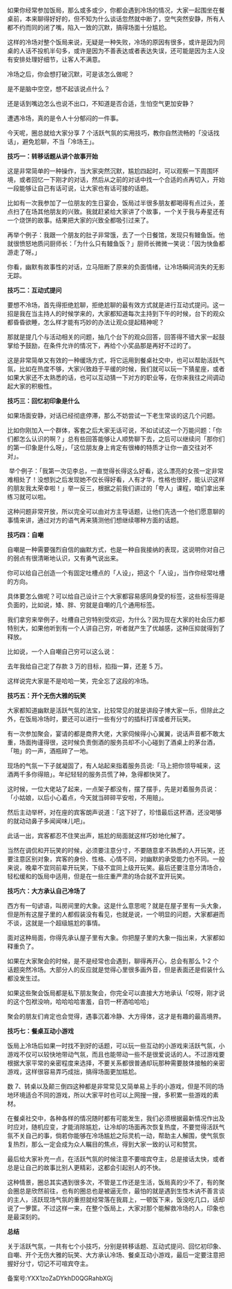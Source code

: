 如果你经常参加饭局，那么或多或少，你都会遇到冷场的情况，大家一起围坐在餐桌前，本来聊得好好的，但不知为什么谈话忽然就中断了，空气突然安静，所有人都不约而同的闭了嘴，陷入一致的沉默，搞得场面十分尴尬。

这样的冷场对整个饭局来说，无疑是一种失败，冷场的原因有很多，或许是因为同桌的人话不投机半句多，或许是因为不善表达或者表达失误，还可能是因为主人没有安排处理好细节，让客人不满意。

冷场之后，你会想打破沉默，可是该怎么做呢？

是不是脑中空空，想不起该说点什么？

还是话到嘴边怎么也说不出口，不知道是否合适，生怕空气更加安静？

遭遇冷场，真的是令人十分郁闷的一件事。

今天呢，圈总就给大家分享 7 个活跃气氛的实用技巧，教你自然流畅的「没话找话」，避免尬聊，不当「冷场王」。

**技巧一：转移话题从讲个故事开始**

这是非常简单的一种操作，当大家突然沉默，尴尬四起时，可以观察一下周围环境，或者回忆一下刚才的对话，然后从之前的对话中找一个合适的点再切入，开始一段能够让自己有话可说，让大家也有话可接的话题。

比如有一次我参加了一位朋友的生日宴会，饭局过半很多朋友都喝得有点过头，差点扫了在场其他朋友的兴致。我就赶紧给大家讲了个故事，一个关于我与寿星还有一个烧饼的故事。结果把大家的兴致全都吸引过来了。

再举个例子：我跟一个朋友的肚子非常饿，去了一个日餐馆，发现只有鳗鱼饭。他就很愤怒地质问厨师长：「为什么只有鳗鱼饭？」厨师长微微一笑说：「因为快鱼都游走了呀。」

你看，幽默有故事性的对话，立马阻断了原来的负面情绪，让冷场瞬间消失的无影无踪。

**技巧二：互动式提问**

要想不冷场，首先得拒绝尬聊，拒绝尬聊的最有效方式就是进行互动式提问。这一招是我在当主持人的时候学来的，大家都知道每次主持到下午的时候，台下的观众都昏昏欲睡，怎么样才能有巧妙的办法让观众提起精神呢？

那就是提几个与活动相关的问题，抽几个台下的观众回答，回答得不错大家一起鼓掌给予鼓励，在条件允许的情况下，再给个小奖品那是再好不过的了。

这是非常简单又有效的一种缓场方式，将它运用到餐桌社交中，也可以帮助活跃气氛，比如在热度不够，大家兴致趋于平缓的时候，我们就可以玩一下猜星座，或者如果大家还不太熟悉的话，也可以互动猜一下对方的职业等，在你来我往之间调动起大家的积极性。

**技巧三：回忆初印象是什么**

如果场面安静，对话已经彻底停滞，那么不妨尝试一下老生常谈的这几个问题。

比如你刚加入一个群体，客套之后大家无话可说，不如试试这一个万能问题：「你们都怎么认识的啊？」总有些回答能够让人顺势聊下去，之后可以继续问「那你们的第一印象是什么呀」，「这位朋友身上肯定有很棒的特质才让你一直交往对不对」。

 举个例子：「我第一次见李总，一直觉得长得这么好看，这么漂亮的女孩一定非常难相处了！没想到之后发现她不仅长得好看，人有才华，性格也很好，能认识这样的朋友我太荣幸啦！」举一反三，根据之前我们讲过的「夸人」课程，咱们拿出来练习就可以啦。

这种问题非常开放，所以完全可以由对方主导话题，让他们先选一个他们愿意聊的事情来讲，通过对方的语气再来猜测他们想继续哪种方面的话题。

**技巧四：自嘲**

自嘲是一种需要强烈自信的幽默方式，也是一种自我接纳的表现，这说明你对自己的弱点有很清晰地认识，又有勇气说出来。

你可以给自己创造一个有固定吐槽点的「人设」，把这个「人设」，当作你经常吐槽的方向。

具体要怎么做呢？可以给自己设计三个大家都容易感同身受的标签，这些标签得是负面的，比如说，矮、胖、穷就是自嘲的几个通用标签。

我们拿穷来举例子，吐槽自己穷特别受欢迎，为什么？因为现在大家的社会压力都特别大，如果他听到有一个人讲自己穷，听者就产生了优越感，这种压抑就得到了释放。

比如说，一个人自嘲自己穷可以这么说：

去年我给自己定了存款 3 万的目标，掐指一算，还差 5 万。

这样说完大家是不是哈哈一笑，完全忘了这段的冷场。

**技巧五：开个无伤大雅的玩笑**

大家都知道幽默是活跃气氛的法宝，比较常见的就是讲段子博大家一乐，但除此之外，在饭局冷场时，要还可以进行一些有分寸的插科打诨或者开玩笑。

有一次参加聚会，宴请的都是商界大佬，大家伺候得小心翼翼，说话声音都不敢太重，场面拘谨得很，这时候负责倒酒的服务员却不小心碰到了酒桌上的茅台酒，「啪」的一声，酒瓶碎了一地。

现场的气氛一下子就凝固了，有人站起来指着服务员说:「马上把你领导喊来，这酒两千多你得赔」。年纪轻轻的服务员慌了神，急得都快哭了。

这时候，一位大佬站了起来，一点架子都没有，摆了摆手，先是对着服务员说：「小姑娘，以后小心着点，今天就当碎碎平安啦，不用赔」。

然后主动举杯，对在座的宾客朗声说道：「这下好了，珍惜最后这杯酒，还没喝够的就动动鼻子多闻闻味儿吧」。

此话一出，宾客都忍不住笑出声，尴尬的局面就这样巧妙地化解了。

当然在调侃和开玩笑的时候，必须要注意分寸，不要随意拿不熟悉的人开玩笑，还要注意区别对象，宾客的身份、性格、心情不同，对幽默的承受能力也不同。一般来说，晚辈不宜同前辈开玩笑，下级不宜同上级开玩笑。最后还要注意分清场合，轻松缓和的饭局中适用，但是在一些庄重严肃的场合就不宜开玩笑。

**技巧六：大方承认自己冷场了**

西方有一句谚语，叫房间里的大象。这是什么意思呢？就是在屋子里有一头大象，但是所有这屋子里的人都假装没有看见，也就是说，一个明显的问题，大家都避而不谈，这就是一个超级尴尬的事情。

面对这种局面，你得先承认屋子里有大象。你把屋子里的大象一指出来，大家都如释重负了。

如果在大家聚会的时候，是不是经常也会遇到，聊得再开心，总会有那么 1-2 个话题突然冷场。大部分人的反应就是觉得心里很多画外音，但是表面还是假装什么都没发生过。

如果这些聚会饭局都是私下朋友聚会，你完全可以直接大方地承认「哎呀，刚才说的这个包袱没响，哈哈哈哈害羞，自罚一杯酒哈哈哈」

聚会的朋友们肯定也会觉得，遇事沉着冷静、大方得体，这才是有趣的最高境界。

**技巧七：餐桌互动小游戏**

饭局上冷场后如果一时找不到好的话题，可以玩一些互动的小游戏来活跃气氛，小游戏不仅可以较快地带动气氛，而且也能带动一些不是很爱说话的人。不过游戏要根据大家平常的亲密程度来选择，不要关系都很普通却玩那种需要肢体接触的亲密游戏，这样很容易弄巧成拙，搞得场面更加尴尬。

数 7、转桌以及颠三倒四这种都是非常常见又简单易上手的小游戏，但是不同的场地环境适合不同的游戏，所以大家平时也可以上网搜一搜，多积累一些游戏的素材。

在餐桌社交中，各种各样的情况随时都有可能发生，我们必须根据最新情况作出及时应对，随机应变，才能消除尴尬，让冷却的场面再次恢复热度，不要觉得活跃气氛不关自己的事，倘若你能够在冷场尴尬之际灵机一动，帮助主人解围，使气氛恢复热烈，那么一定会成为众人瞩目的焦点，得到大家一致的认可和赞赏。

最后给大家补充一点，在活跃气氛的时候注意不要喧宾夺主，总是接话太快，或者总是让自己的故事比别人更精彩，这都会引起别人的不快。 

这种情景，圈总其实遇到很多次，不管是工作还是生活，饭局真的少不了，有的聚会圈总是欣然前往，也有的圈总也是被逼无奈，最怕的就是遇到生性木讷不善言谈的主人，活跃现场气氛的重担就经常落在我肩上，一顿饭下来，饭没吃几口，话却说了一箩筐。不过这样一来，在整个饭局上，大家对那个能解救冷场的人，印象也是最深刻的。

**总结**

关于活跃气氛，一共有七个小技巧，分别是转移话题、互动式提问、回忆初印象、自嘲、开个无伤大雅的玩笑、大方承认冷场、餐桌互动小游戏，最后一定要注意把握好分寸，切记不可喧宾夺主。

备案号:YXX1zoZaDYkhD0QGRahbXGj